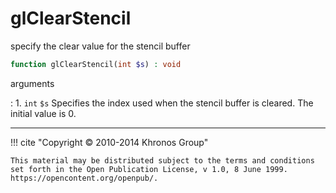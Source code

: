 # glClearStencil
specify the clear value for the stencil buffer

```php
function glClearStencil(int $s) : void
```



arguments

:    1. `int` `$s` Specifies the index used when the stencil buffer is cleared.
    The initial value is 0.



---
     

!!! cite "Copyright © 2010-2014 Khronos Group"

    This material may be distributed subject to the terms and conditions set forth in the Open Publication License, v 1.0, 8 June 1999. https://opencontent.org/openpub/.
